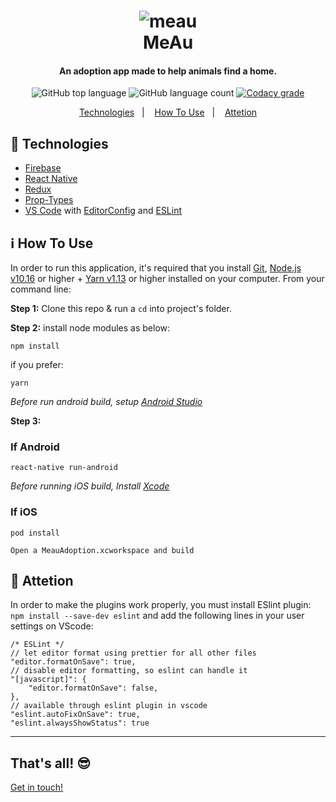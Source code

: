 <h1 align="center">
    <img alt="meau" src="https://res.cloudinary.com/jvpoletti/image/upload/c_thumb,g_face,w_200/v1579991365/meau.png" />
    <br>
    MeAu
</h1>

<h4 align="center">
  An adoption app made to help animals find a home.
</h4>
<p align="center">
  <img alt="GitHub top language" src="https://img.shields.io/badge/javascript-88.4%25-blue">

  <img alt="GitHub language count" src="https://img.shields.io/badge/languages-5-blue">

  <a href="https://www.codacy.com/manual/joao96/meau-animal-adoption?utm_source=github.com&amp;utm_medium=referral&amp;utm_content=joao96/meau-animal-adoption&amp;utm_campaign=Badge_Grade">
    <img alt="Codacy grade" src="https://img.shields.io/badge/code%20quality-B-green">
  </a>
</p>

<p align="center">
  <a href="#checkered_flag-technologies">Technologies</a>&nbsp;&nbsp;&nbsp;|&nbsp;&nbsp;&nbsp;
  <a href="#information_source-how-to-use">How To Use</a>&nbsp;&nbsp;&nbsp;|&nbsp;&nbsp;&nbsp;
  <a href="#rotating_light-attetion">Attetion</a>
</p>

## :checkered_flag: Technologies

-   [Firebase](https://firebase.google.com/)
-   [React Native](https://facebook.github.io/react-native/)
-   [Redux](https://react-redux.js.org/)
-   [Prop-Types](https://www.npmjs.com/package/prop-types)
-   [VS Code][vc] with [EditorConfig][vceditconfig] and [ESLint][vceslint]

## :information_source: How To Use

In order to run this application, it's required that you install [Git](https://git-scm.com), [Node.js v10.16][nodejs] or higher + [Yarn v1.13][yarn] or higher installed on your computer. From your command line:

**Step 1:** Clone this repo & run a `cd` into project's folder.

**Step 2:** install node modules as below:

```
npm install
```
if you prefer:
```
yarn
```

_Before run android build, setup [Android Studio](https://facebook.github.io/react-native/docs/android-setup.html)_

**Step 3:**

### If Android

```
react-native run-android
```

_Before running iOS build, Install [Xcode](https://developer.apple.com/xcode/download/)_

### If iOS

```
pod install
```

```
Open a MeauAdoption.xcworkspace and build
```

## :rotating_light: Attetion
In order to make the plugins work properly, you must install ESlint plugin: `npm install --save-dev eslint` and add the following lines in your user settings on VScode:

```
/* ESLint */
// let editor format using prettier for all other files
"editor.formatOnSave": true,
// disable editor formatting, so eslint can handle it
"[javascript]": {
    "editor.formatOnSave": false,
},
// available through eslint plugin in vscode
"eslint.autoFixOnSave": true,
"eslint.alwaysShowStatus": true
```
---
## That's all! 😎

[Get in touch!](https://www.linkedin.com/in/jvpoletti/)

[nodejs]: https://nodejs.org/
[yarn]: https://yarnpkg.com/
[vc]: https://code.visualstudio.com/
[vceditconfig]: https://marketplace.visualstudio.com/items?itemName=EditorConfig.EditorConfig
[vceslint]: https://marketplace.visualstudio.com/items?itemName=dbaeumer.vscode-eslint
